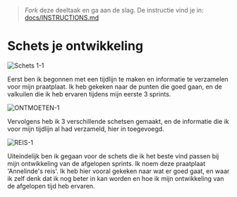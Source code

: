 > _Fork_ deze deeltaak en ga aan de slag. 
De instructie vind je in: [docs/INSTRUCTIONS.md](docs/INSTRUCTIONS.md)

# Schets je ontwikkeling

![Schets 1-1](https://github.com/annelinderaadsheer/schets-je-ontwikkeling/assets/144004885/720b1930-b794-4a19-8205-df3ab8d65685)

Eerst ben ik begonnen met een tijdlijn te maken en informatie te verzamelen voor mijn praatplaat. Ik heb gekeken naar de punten die goed gaan, en de valkuilen die ik heb ervaren tijdens mijn eerste 3 sprints.

![ONTMOETEN-1](https://github.com/annelinderaadsheer/schets-je-ontwikkeling/assets/144004885/1ca493b0-85f0-4c7c-9b3c-34aa41f473d0)

Vervolgens heb ik 3 verschillende schetsen gemaakt, en de informatie die ik voor mijn tijdlijn al had verzameld, hier in toegevoegd.

![REIS-1](https://github.com/annelinderaadsheer/schets-je-ontwikkeling/assets/144004885/eee8045a-9a3f-49d2-9850-c1134f06925d)

Uiteindelijk ben ik gegaan voor de schets die ik het beste vind passen bij mijn ontwikkeling van de afgelopen sprints. Ik noem deze praatplaat 'Annelinde's reis'. Ik heb hier vooral gekeken naar wat er goed gaat, en waar ik zelf denk dat ik nog beter in kan worden en hoe ik mijn ontwikkeling van de afgelopen tijd heb ervaren.
